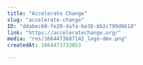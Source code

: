 ```yaml
---
title: "Accelerate Change"
slug: "accelerate-change"
ID: "ddabec60-fe28-4afa-be38-bb2c799d6610"
link: "https://acceleratechange.org/"
media: "res/1664473687142_logo-dmv.png"
createdAt: 1664473733853

---
```

